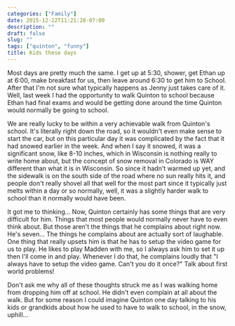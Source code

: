 ```yaml
---
categories: ["Family"]
date: 2015-12-22T11:21:28-07:00
description: ""
draft: false
slug: ""
tags: ["quinton", "funny"]
title: Kids these days
---
```


Most days are pretty much the same. I get up at 5:30, shower, get Ethan up at
6:00, make breakfast for us, then leave around 6:30 to get him to School. After
that I'm not sure what typically happens as Jenny just takes care of it. Well,
last week I had the opportunity to walk Quinton to school because Ethan had
final exams and would be getting done around the time Quinton would normally
be going to school.

We are really lucky to be within a very achievable walk from Quinton's school.
It's literally right down the road, so it wouldn't even make sense to start
the car, but on this particular day it was complicated by the fact that
it had snowed earlier in the week. And when I say it snowed, it was a
significant snow, like 8-10 inches, which in Wisconsin is nothing really to
write home about, but the concept of snow removal in Colorado is WAY different
than what it is in Wisconsin. So since it hadn't warmed up yet, and the sidewalk
is on the south side of the road where no sun really hits it, and people
don't really shovel all that well for the most part since it typically just
melts within a day or so normally, well, it was a slightly harder walk to
school than it normally would have been.

It got me to thinking... Now, Quinton certainly has some things that are very
difficult for him. Things that most people would normally never have to even
think about. But those aren't the things that he complains about right now. He's
seven... The things he complains about are actually sort of laughable. One thing
that really upsets him is that he has to setup the video game for us to play.
He likes to play Madden with me, so I always ask him to set it up then I'll
come in and play. Whenever I do that, he complains loudly that "I always have
to setup the video game. Can't you do it once?" Talk about first world problems!

Don't ask me why all of these thoughts struck me as I was walking home from
dropping him off at school. He didn't even complain at all about the walk. But
for some reason I could imagine Quinton one day talking to his kids or grandkids
about how he used to have to walk to school, in the snow, uphill...
